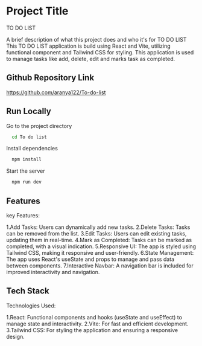 # Project Title

TO DO LIST

A brief description of what this project does and who it's for TO DO LIST This TO DO LIST application is build using React and Vite, utilizing functional component and Tailwind CSS for styling. This application is used to manage tasks like add, delete, edit and marks task as completed.




## Github Repository Link
https://github.com/aranya122/To-do-list
## Run Locally


Go to the project directory

```bash
  cd To do list
```

Install dependencies

```bash
  npm install
```

Start the server

```bash
  npm run dev
```


## Features

 key Features:

1.Add Tasks: Users can dynamically add new tasks.
2.Delete Tasks: Tasks can be removed from the list.
3.Edit Tasks: Users can edit existing tasks, updating them in real-time.
4.Mark as Completed: Tasks can be marked as completed, with a visual indication.
5.Responsive UI: The app is styled using Tailwind CSS, making it responsive and user-friendly.
6.State Management: The app uses React's useState and props to manage and pass data between components.
7.Interactive Navbar: A navigation bar is included for improved interactivity and navigation.


## Tech Stack

Technologies Used:

1.React: Functional components and hooks (useState and useEffect) to manage state and interactivity.
2.Vite: For fast and efficient development.
3.Tailwind CSS: For styling the application and ensuring a responsive design.